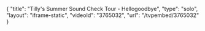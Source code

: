 {
    "title": "Tilly's Summer Sound Check Tour - Hellogoodbye",
    "type": "solo",
    "layout": "iframe-static",
    "videoId": "3765032",
    "url": "\/tvpembed\/3765032"
}